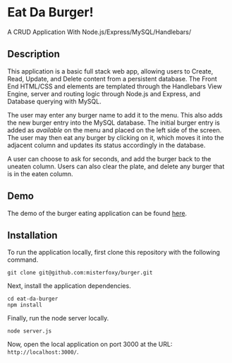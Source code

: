 # Eat Da Burger!
A CRUD Application With Node.js/Express/MySQL/Handlebars/

## Description

This application is a basic full stack web app, allowing users to Create, Read, Update, and Delete content from a persistent database. The Front End HTML/CSS and elements are templated through the Handlebars View Engine, server and routing logic through Node.js and Express, and Database querying with MySQL.

The user may enter any burger name to add it to the menu. This also adds the new burger entry into the MySQL database. The initial burger entry is added as *available* on the menu and placed on the left side of the screen. The user may then eat any burger by clicking on it, which moves it into the adjacent column and updates its status accordingly in the database.

A user can choose to ask for seconds, and add the burger back to the uneaten column. Users can also clear the plate, and delete any burger that is in the eaten column.

## Demo

The demo of the burger eating application can be found [here](http://michaelscottfox.com/).

## Installation

To run the application locally, first clone this repository with the following command.

	git clone git@github.com:misterfoxy/burger.git

Next, install the application dependencies.

	cd eat-da-burger
	npm install

Finally, run the node server locally.

	node server.js

Now, open the local application on port 3000 at the URL: `http://localhost:3000/`.
